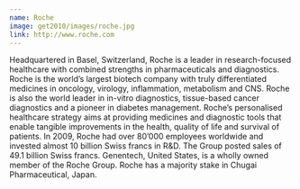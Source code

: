 ```yaml
---
name: Roche
image: get2010/images/roche.jpg
link: http://www.roche.com
---
```


Headquartered in Basel, Switzerland, Roche is a leader in research-focused healthcare with combined strengths in pharmaceuticals and diagnostics. Roche is the world’s largest biotech company with truly differentiated medicines in oncology, virology, inflammation, metabolism and CNS. Roche is also the world leader in in-vitro diagnostics, tissue-based cancer diagnostics and a pioneer in diabetes management. Roche’s personalised healthcare strategy aims at providing medicines and diagnostic tools that enable tangible improvements in the health, quality of life and survival of patients. In 2009, Roche had over 80’000 employees worldwide and invested almost 10 billion Swiss francs in R&D. The Group posted sales of 49.1 billion Swiss francs. Genentech, United States, is a wholly owned member of the Roche Group. Roche has a majority stake in Chugai Pharmaceutical, Japan.
